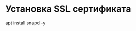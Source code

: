 # Установка SSL сертификата

<!-- Должно быть доменное имя и открытый 80 порт -->

apt install snapd -y
